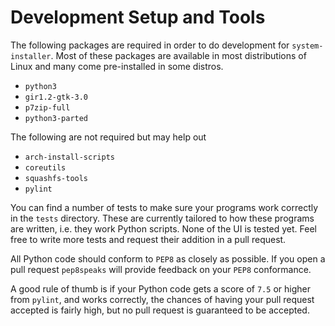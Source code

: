 # Development Setup and Tools

The following packages are required in order to do development for `system-installer`. Most of these packages are available in most distributions of Linux and many come pre-installed in some distros.

 * `python3`
 * `gir1.2-gtk-3.0`
 * `p7zip-full`
 * `python3-parted`

The following are not required but may help out
 * `arch-install-scripts`
 * `coreutils`
 * `squashfs-tools`
 * `pylint`

You can find a number of tests to make sure your programs work correctly in the `tests` directory. These are currently tailored to how these programs are written, i.e. they work Python scripts. None of the UI is tested yet. Feel free to write more tests and request their addition in a pull request.

All Python code should conform to `PEP8` as closely as possible. If you open a pull request `pep8speaks` will provide feedback on your `PEP8` conformance.

A good rule of thumb is if your Python code gets a score of `7.5` or higher from `pylint`, and works correctly, the chances of having your pull request accepted is fairly high, but no pull request is guaranteed to be accepted.
